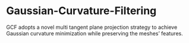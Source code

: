 # Gaussian-Curvature-Filtering
 GCF adopts a novel multi tangent plane projection strategy to achieve Gaussian curvature minimization while preserving the meshes’ features.
